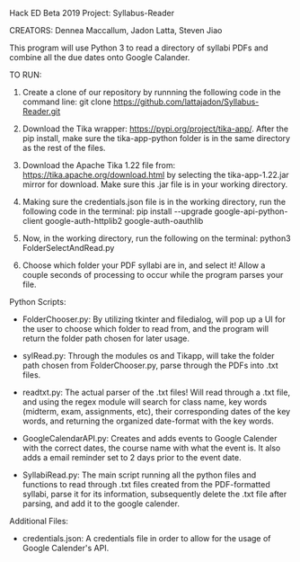 Hack ED Beta 2019 Project: Syllabus-Reader

CREATORS: Dennea Maccallum, Jadon Latta, Steven Jiao

This program will use Python 3 to read a directory of syllabi PDFs and combine all the due dates onto Google Calander.

TO RUN:
1. Create a clone of our repository by runnning the following code in the command line: git clone https://github.com/lattajadon/Syllabus-Reader.git

2. Download the Tika wrapper: https://pypi.org/project/tika-app/. After the pip install, make sure the tika-app-python folder is in the same directory as the rest of the files.

3. Download the Apache Tika 1.22 file from: https://tika.apache.org/download.html by selecting the tika-app-1.22.jar mirror for download. Make sure this .jar file is in your working directory.

4. Making sure the credentials.json file is in the working directory, run the following code in the terminal: pip install --upgrade google-api-python-client google-auth-httplib2 google-auth-oauthlib

5. Now, in the working directory, run the following on the terminal: python3 FolderSelectAndRead.py

6. Choose which folder your PDF syllabi are in, and select it! Allow a couple seconds of processing to occur while the program parses your file. 

Python Scripts:
* FolderChooser.py: By utilizing tkinter and filedialog, will pop up a 	UI for the user to choose which folder to read from, and the program will return the folder path chosen for later usage. 
	
* sylRead.py: Through the modules os and Tikapp, will take the folder path chosen from FolderChooser.py, parse through the PDFs into .txt files.
	
* readtxt.py: The actual parser of the .txt files! Will read through a .txt file, and using the regex module will search for class name, key words (midterm, exam, assignments, etc), their corresponding dates of the key words, and returning the organized date-format with the key words. 

* GoogleCalendarAPI.py: Creates and adds events to Google Calender with the correct dates, the course name with what the event is. It also adds a email reminder set to 2 days prior to the event date. 

* SyllabiRead.py: The main script running all the python files and functions to read through .txt files created from the PDF-formatted syllabi, parse it for its information, subsequently delete the .txt file after parsing, and add it to the google calender. 

Additional Files:
* credentials.json: A credentials file in order to allow for the usage of Google Calender's API.












